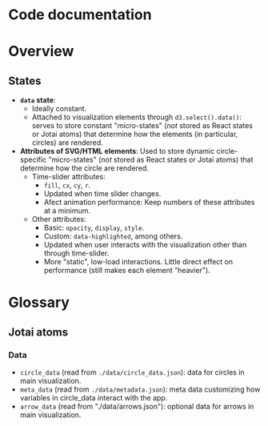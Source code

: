 # Code documentation

# Overview

## States

- **`data` state**: 
  - Ideally constant. 
  - Attached to visualization elements through `d3.select().data()`: serves to store constant "micro-states" (*not* stored as React states or Jotai atoms) that determine how the elements (in particular, circles) are rendered.
-  **Attributes of SVG/HTML elements**: Used to store dynamic circle-specific "micro-states" (*not* stored as React states or Jotai atoms) that determine how the circle are rendered. 
    - Time-slider attributes: 
      - `fill`, `cx`,  `cy`, `r`.
      - Updated when time slider changes.
      - Afect animation performance: Keep numbers of these attributes at a minimum.
    - Other attributes: 
      - Basic: `opacity`, `display`, `style`.
      - Custom: `data-highlighted`, among others.
      - Updated when user interacts with the visualization other than through time-slider.
      - More "static", low-load interactions. Little direct effect on performance (still makes each element "heavier").


# Glossary

## Jotai atoms

### Data

- `circle_data` (read from `./data/circle_data.json`): data for circles in main visualization.
- `meta_data` (read from `./data/metadata.json`): meta data customizing how variables in circle_data interact with the app.
- `arrow_data` (read from "./data/arrows.json"): optional data for arrows in main visualization.